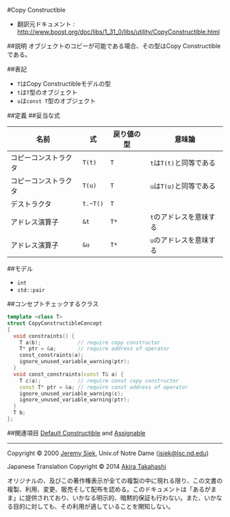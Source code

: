 #Copy Constructible

- 翻訳元ドキュメント : <http://www.boost.org/doc/libs/1_31_0/libs/utility/CopyConstructible.html>

##説明
オブジェクトのコピーが可能である場合、その型はCopy Constructibleである。


##表記
- `T`はCopy Constructibleモデルの型
- `t`は`T`型のオブジェクト
- `u`は`const T`型のオブジェクト


##定義
##妥当な式

| 名前 | 式 | 戻り値の型 | 意味論 |
|------|----|------------|--------|
| コピーコンストラクタ | `T(t)`   | `T`  | `t`は`T(t)`と同等である |
| コピーコンストラクタ | `T(u)`   | `T`  | `u`は`T(u)`と同等である |
| デストラクタ         | `t.~T()` | `T`  | |
| アドレス演算子       | `&t`     | `T*` | `t`のアドレスを意味する |
| アドレス演算子       | `&u`     | `T*` | `u`のアドレスを意味する |


##モデル
- `int`
- `std::pair`


##コンセプトチェックするクラス
```cpp
template <class T>
struct CopyConstructibleConcept
{
  void constraints() {
    T a(b);            // require copy constructor
    T* ptr = &a;       // require address of operator
    const_constraints(a);
    ignore_unused_variable_warning(ptr);
  }
  void const_constraints(const T& a) {
    T c(a);            // require const copy constructor
    const T* ptr = &a; // require const address of operator
    ignore_unused_variable_warning(c);
    ignore_unused_variable_warning(ptr);
  }
  T b;
};
```


##関連項目
[Default Constructible](http://www.sgi.com/tech/stl/DefaultConstructible.html) and [Assignable](./Assignable.md)


***
Copyright © 2000 [Jeremy Siek](http://www.lsc.nd.edu/~jsiek), Univ.of Notre Dame (<jsiek@lsc.nd.edu>)

Japanese Translation Copyright © 2014 [Akira Takahashi](faithandbrave@gmail.com)

オリジナルの、及びこの著作権表示が全ての複製の中に現れる限り、この文書の複製、利用、変更、販売そして配布を認める。このドキュメントは「あるがまま」に提供されており、いかなる明示的、暗黙的保証も行わない。また、いかなる目的に対しても、その利用が適していることを関知しない。


